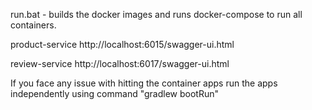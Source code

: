 run.bat - builds the docker images and runs docker-compose to run all containers.

product-service
http://localhost:6015/swagger-ui.html

review-service
http://localhost:6017/swagger-ui.html

If you face any issue with hitting the container apps run the apps independently using command "gradlew bootRun"